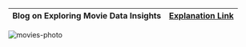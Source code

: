 | Blog on Exploring Movie Data Insights|[Explanation Link](https://medium.com/@manisetharasipalli/exploring-movie-data-insights-202c6c52a152)
|-|-|
![movies-photo](https://www.arcgis.com/sharing/rest/content/items/7af3d4599c2f448299b2392d60528db1/info/thumbnail/ago_downloaded.jpg?w=800)
